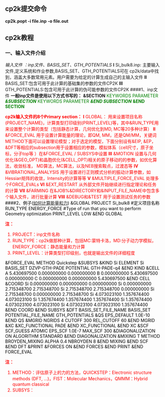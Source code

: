## cp2k提交命令
**cp2k.popt -i file.inp -o file.out**
## cp2k教程
### 一、输入文件介绍
*输入文件 ：inp文件、BASIS_SET、GTH_POTENTIALS*
**Ⅰ** Si_bulk8.inp: 主要输入文件,定义系统和作业参数,BASIS_SET、GTH_POTENTIALS可在 cp2k/data中找到，涵盖大多数常用元素。用户需要为给定的计算生成自己的主输入文件
**Ⅱ** BASIS_SET:包含可用于此计算的基础集的参数的文件CP2K
**Ⅲ** GTH_POTENTIALS:包含可用于此计算的伪可能参数的文件CP2K
####1、inp文件
**一般inp文件是使用以下方式书写的：**
**&SECTION**
<font color=green> KEYWORDS PARAMETER
***&SUBSECTION***
<font color=green> KEYWORDS PARAMETER
***&END SUBSECTION***
  **&END SECTION**

<font color=red>

  **cp2k输入文件的8个Primary section：**
  **Ⅰ** GLOBAL： 用来设置项目名称(PROJECT_NAME)，计算类型打印级别(PRINT_LEVEL)等，其中&RUN_TYPE用来设置整个计算的类型（包括静态计算，几何优化到MD, MC等20多种计算）
  **Ⅱ**  &FORCE_EVAL 用于设置计算能量的理论，即QM, MM，还是QM/MM，关键词METHOD下面可以设置理论模型；对于选定的模型，下面分别设有&EIP, &EP，&DFT等相应的subsection用于设置相应的参数，模拟体系（cell尺寸，原子坐标，分子top等 ）在&FORCE_EVAL / SUBSYS中设置
  **Ⅲ**  &MOTION 设置与几何优化(&GEO_OPT)和晶胞优化(&CELL_OPT)相关的原子移动的的参数，如优化算法，收敛标准， MD算法，MC算法，以及NEB搜索鞍点，过渡态等
  **Ⅳ** &VIBRATIONAL_ANALYSIS 用于设置进行正则模式分析的振动计算参数，如Hessian矩阵的收敛，Intensity的计算等等
  **Ⅴ** &MULTIPLE_FORCE_EVAL  处理多个FORCE_EVALs
  **Ⅵ**  &EXT_RESTART  从外部文件开始继续进行指定理论和任务的计算
  **Ⅶ**  &FARMING  在&JOB%&DIRECTORY和&INPUT_FILE_NAME中包含多个输入文件，进行批量计算
  **Ⅷ**  &DEBUG和&TEST  用于设置测试任务的参数
<font color=black>
####2、例子([如何计算能量和力](https://www.cp2k.org/howto:static_calculation))
&GLOBAL
  PROJECT Si_bulk8 #定义项目名称
  RUN_TYPE ENERGY_FORCE #Type of run that you want to perform Geometry optimization
  PRINT_LEVEL LOW
&END GLOBAL

<font color=red>

**注：**
1. PROJECT：inp文件名称
2. RUN_TYPE：cp2k做那种计算，包括MC:蒙特卡洛，MD:分子动力学模拟，ENERGY_FORCE：静态能量和力计算
3. PRINT_LEVEL：计算类型打印级别，也就是输出文件的详细程度

<font color=black>

&FORCE_EVAL
  METHOD Quickstep
  &SUBSYS
    &KIND Si
      ELEMENT   Si
      BASIS_SET DZVP-GTH-PADE
      POTENTIAL GTH-PADE-q4
    &END KIND
    &CELL
      A     5.430697500    0.000000000    0.000000000
      B     0.000000000    5.430697500    0.000000000
      C     0.000000000    0.000000000    5.430697500
    &END CELL
    &COORD
      Si    0.000000000    0.000000000    0.000000000
      Si    0.000000000    2.715348700    2.715348700
      Si    2.715348700    2.715348700    0.000000000
      Si    2.715348700    0.000000000    2.715348700
      Si    4.073023100    1.357674400    4.073023100
      Si    1.357674400    1.357674400    1.357674400
      Si    1.357674400    4.073023100    4.073023100
      Si    4.073023100    4.073023100    1.357674400
    &END COORD
  &END SUBSYS
  &DFT
    BASIS_SET_FILE_NAME  BASIS_SET
    POTENTIAL_FILE_NAME  GTH_POTENTIALS
    &QS
      EPS_DEFAULT 1.0E-10
    &END QS
    &MGRID
      NGRIDS 4
      CUTOFF 300
      REL_CUTOFF 60
    &END MGRID
    &XC
      &XC_FUNCTIONAL PADE
      &END XC_FUNCTIONAL
    &END XC
    &SCF
      SCF_GUESS ATOMIC
      EPS_SCF 1.0E-7
      MAX_SCF 300
      &DIAGONALIZATION  ON
        ALGORITHM STANDARD
      &END DIAGONALIZATION
      &MIXING  T
        METHOD BROYDEN_MIXING
        ALPHA 0.4
        NBROYDEN 8
      &END MIXING
    &END SCF
  &END DFT
  &PRINT
    &FORCES ON
    &END FORCES
  &END PRINT
&END FORCE_EVAL

<font color=red>

**注：**
1. METHOD：评估原子上的力的方法，QUICKSTEP：Electronic structure methods (DFT, ...)，FIST：Molecular Mechanics，QMMM：Hybrid quantum classical
2. SUBSYS：
